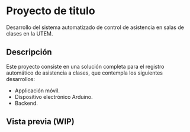 # Proyecto de titulo

Desarrollo del sistema automatizado de control de asistencia en salas de clases en la UTEM.


## Descripción

Este proyecto consiste en una solución completa para el registro automático de asistencia a clases, que contempla los siguientes desarrollos:

- Applicación móvil.
- Dispositivo electrónico Arduino.
- Backend.

## Vista previa (WIP)